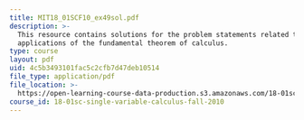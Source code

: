 ```yaml
---
title: MIT18_01SCF10_ex49sol.pdf
description: >-
  This resource contains solutions for the problem statements related to
  applications of the fundamental theorem of calculus.
type: course
layout: pdf
uid: 4c5b3493101fac5c2cfb7d47deb10514
file_type: application/pdf
file_location: >-
  https://open-learning-course-data-production.s3.amazonaws.com/18-01sc-single-variable-calculus-fall-2010/4c5b3493101fac5c2cfb7d47deb10514_MIT18_01SCF10_ex49sol.pdf
course_id: 18-01sc-single-variable-calculus-fall-2010
---
```

